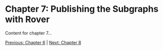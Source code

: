 # Chapter 7: Publishing the Subgraphs with Rover

Content for chapter 7...

[Previous: Chapter 6](Voyage-part-1-chapter-6.md) | [Next: Chapter 8](Voyage-part-1-chapter-7.md)
